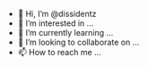 - 👋 Hi, I’m @dissidentz
- 👀 I’m interested in ...
- 🌱 I’m currently learning ...
- 💞️ I’m looking to collaborate on ...
- 📫 How to reach me ...

<!---
dissidentz/dissidentz is a ✨ special ✨ repository because its `README.md` (this file) appears on your GitHub profile.
You can click the Preview link to take a look at your changes.
--->
